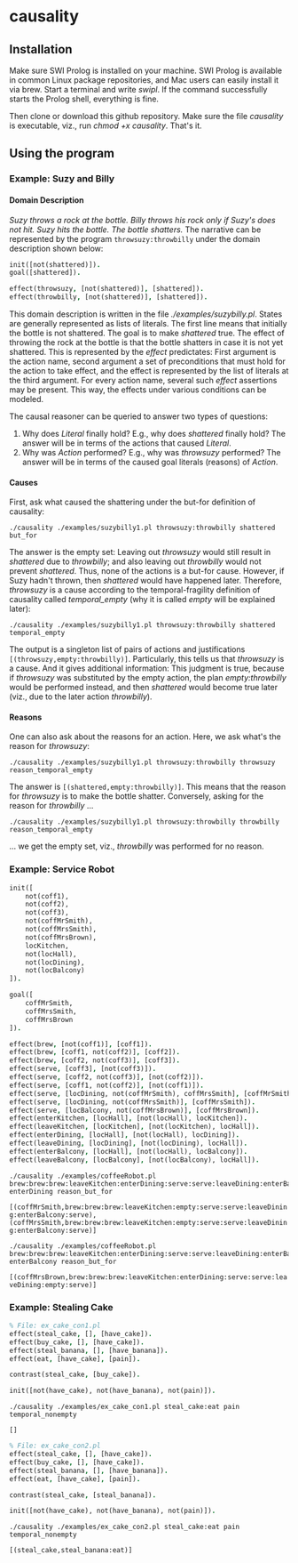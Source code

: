 # causality

## Installation

Make sure SWI Prolog is installed on your machine. SWI Prolog is available in common Linux package repositories, and Mac users can easily install it via brew. Start a terminal and write _swipl_. If the command successfully starts the Prolog shell, everything is fine. 

Then clone or download this github repository. Make sure the file _causality_ is executable, viz., run _chmod +x causality_. That's it.

## Using the program

### Example: Suzy and Billy

#### Domain Description

*Suzy throws a rock at the bottle. Billy throws his rock only if Suzy's does not hit. Suzy hits the bottle. The bottle shatters.* The narrative can be represented by the program <code>throwsuzy:throwbilly</code> under the domain description shown below:

```prolog
init([not(shattered)]).
goal([shattered]).

effect(throwsuzy, [not(shattered)], [shattered]).
effect(throwbilly, [not(shattered)], [shattered]).
```

This domain description is written in the file *./examples/suzybilly.pl*. States are generally represented as lists of literals. The first line means that initially the bottle is not shattered. The goal is to make *shattered* true. The effect of throwing the rock at the bottle is that the bottle shatters in case it is not yet shattered. This is represented by the *effect* predictates: First argument is the action name, second argument a set of preconditions that must hold for the action to take effect, and the effect is represented by the list of literals at the third argument. For every action name, several such *effect* assertions may be present. This way, the effects under various conditions can be modeled.

The causal reasoner can be queried to answer two types of questions: 

1. Why does *Literal* finally hold? E.g., why does *shattered* finally hold? The answer will be in terms of the actions that caused *Literal*.
1. Why was *Action* performed? E.g., why was *throwsuzy* performed? The answer will be in terms of the caused goal literals (reasons) of *Action*.

#### Causes

First, ask what caused the shattering under the but-for definition of causality:
```
./causality ./examples/suzybilly1.pl throwsuzy:throwbilly shattered but_for
```

The answer is the empty set: Leaving out *throwsuzy* would still result in *shattered* due to *throwbilly*; and also leaving out *throwbilly* would not prevent *shattered*. Thus, none of the actions is a but-for cause. However, if Suzy hadn't thrown, then *shattered* would have happened later. Therefore, *throwsuzy* is a cause according to the temporal-fragility definition of causality called *temporal_empty* (why it is called *empty* will be explained later):
```
./causality ./examples/suzybilly1.pl throwsuzy:throwbilly shattered temporal_empty
```

The output is a singleton list of pairs of actions and justifications <code>[(throwsuzy,empty:throwbilly)]</code>. Particularly, this tells us that *throwsuzy* is a cause. And it gives additional information: This judgment is true, because if *throwsuzy* was substituted by the empty action, the plan *empty:throwbilly* would be performed instead, and then *shattered* would become true later (viz., due to the later action *throwbilly*).


#### Reasons

One can also ask about the reasons for an action. Here, we ask what's the reason for *throwsuzy*:
```
./causality ./examples/suzybilly1.pl throwsuzy:throwbilly throwsuzy reason_temporal_empty
```

The answer is <code>[(shattered,empty:throwbilly)]</code>. This means that the reason for *throwsuzy* is to make the bottle shatter. Conversely, asking for the reason for *throwbilly* ...
```
./causality ./examples/suzybilly1.pl throwsuzy:throwbilly throwbilly reason_temporal_empty
```

... we get the empty set, viz., *throwbilly* was performed for no reason.

### Example: Service Robot

```prolog
init([
    not(coff1), 
    not(coff2), 
    not(coff3), 
    not(coffMrSmith), 
    not(coffMrsSmith), 
    not(coffMrsBrown), 
    locKitchen, 
    not(locHall), 
    not(locDining), 
    not(locBalcony)
]).

goal([
    coffMrSmith,
    coffMrsSmith,
    coffMrsBrown
]).

effect(brew, [not(coff1)], [coff1]).
effect(brew, [coff1, not(coff2)], [coff2]).
effect(brew, [coff2, not(coff3)], [coff3]).
effect(serve, [coff3], [not(coff3)]).
effect(serve, [coff2, not(coff3)], [not(coff2)]).
effect(serve, [coff1, not(coff2)], [not(coff1)]).
effect(serve, [locDining, not(coffMrSmith), coffMrsSmith], [coffMrSmith]).
effect(serve, [locDining, not(coffMrsSmith)], [coffMrsSmith]).
effect(serve, [locBalcony, not(coffMrsBrown)], [coffMrsBrown]).
effect(enterKitchen, [locHall], [not(locHall), locKitchen]).
effect(leaveKitchen, [locKitchen], [not(locKitchen), locHall]).
effect(enterDining, [locHall], [not(locHall), locDining]).
effect(leaveDining, [locDining], [not(locDining), locHall]).
effect(enterBalcony, [locHall], [not(locHall), locBalcony]).
effect(leaveBalcony, [locBalcony], [not(locBalcony), locHall]).
````


```
./causality ./examples/coffeeRobot.pl brew:brew:brew:leaveKitchen:enterDining:serve:serve:leaveDining:enterBalcony:serve enterDining reason_but_for
```
<code>[(coffMrSmith,brew:brew:brew:leaveKitchen:empty:serve:serve:leaveDining:enterBalcony:serve),(coffMrsSmith,brew:brew:brew:leaveKitchen:empty:serve:serve:leaveDining:enterBalcony:serve)]</code>

```
./causality ./examples/coffeeRobot.pl brew:brew:brew:leaveKitchen:enterDining:serve:serve:leaveDining:enterBalcony:serve enterBalcony reason_but_for
```

<code>[(coffMrsBrown,brew:brew:brew:leaveKitchen:enterDining:serve:serve:leaveDining:empty:serve)]</code>

### Example: Stealing Cake

```prolog
% File: ex_cake_con1.pl
effect(steal_cake, [], [have_cake]).
effect(buy_cake, [], [have_cake]).
effect(steal_banana, [], [have_banana]).
effect(eat, [have_cake], [pain]).

contrast(steal_cake, [buy_cake]).

init([not(have_cake), not(have_banana), not(pain)]).
```

```
./causality ./examples/ex_cake_con1.pl steal_cake:eat pain temporal_nonempty
```

<code>[]</code>

```prolog
% File: ex_cake_con2.pl
effect(steal_cake, [], [have_cake]).
effect(buy_cake, [], [have_cake]).
effect(steal_banana, [], [have_banana]).
effect(eat, [have_cake], [pain]).

contrast(steal_cake, [steal_banana]).

init([not(have_cake), not(have_banana), not(pain)]).
```

```
./causality ./examples/ex_cake_con2.pl steal_cake:eat pain temporal_nonempty
```

<code>[(steal_cake,steal_banana:eat)]</code>